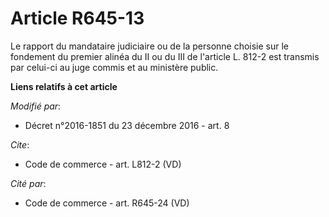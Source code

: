 # Article R645-13

Le rapport du mandataire judiciaire ou de la personne choisie sur le fondement du premier alinéa du II ou du III de l'article
L. 812-2 est transmis par celui-ci au juge commis et au ministère public.

**Liens relatifs à cet article**

_Modifié par_:

  - Décret n°2016-1851 du 23 décembre 2016 - art. 8

_Cite_:

  - Code de commerce - art. L812-2 (VD)

_Cité par_:

  - Code de commerce - art. R645-24 (VD)
